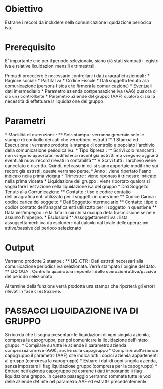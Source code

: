 
# Obiettivo

Estrarre i record da includere nella comunicazione liquidazione periodica iva.

# Prerequisito
E' importante che per il periodo selezionato, siano già stati stampati i registri iva
e relative liquidazioni mensili o trimestrali.

Prima di procedere è necessario controllare i dati anagrafici aziendali : 
\* Ragione sociale
\* Partita Iva
\* Codice Fiscale
\* Dati soggetto tenuto alla comunicazione (persona fisica che firmerà la comunicazione)
\* Eventuali dati intermediario
\* Parametro azienda compensazione iva (AA6) qualora ci sia una controllante
\* Parametro aziende del gruppo (AAF) qualora ci sia la necessità di effettuare la liquidazione   del gruppo

# Parametri
 \* Modalità di esecuzione : 
 \*\* Solo stampa :  verranno generate solo le stampe di controllo dei dati che verrebbero estratti
 \*\* 1 Stampa ed Esecuzione :  verranno prodotte le stampe di controllo e popolato l'archivio della comunicazione periodica iva.
 \* Tipo Ripresa : 
 \*\* Scrivi solo mancanti :  non vengono apportate modifiche ai record già estratti ma vengono aggiunti eventuali nuovi record rilevati in contabilità
 \*\* V Scrivi tutti :  l'archivio viene cancellato e riscritto. Quindi, nel caso in cui si siano apportate modifiche sui record già estratti, queste verranno perse.
 \* Anno :  viene riportato l'anno indicato nella prima videata
 \* Trimestre :  viene riportato il trimestre indicato nella prima videata
 \* Liquidazione del gruppo :  viene riportato qualora si voglia fare l'estrazione    della liquidazione iva del gruppo
 \* Dati Soggetto Tenuto alla Comunicazione
  \*\* Contatto :  tipo e codice contatto dell'anagrafica enti utilizzato per il soggetto  in questione
  \*\* Codice Carica :  codice carica del soggetto
 \* Dati Soggetto Intermediario
  \*\* Contatto :  tipo e codice contatto dell'anagrafica enti utilizzato per il soggetto   in questione
  \*\* Data dell'impegno :  è la data in cui chi si occupa della trasmissione se ne è assunto l'impegno.
 \* Esclusioni
  \*\* Assoggettamenti iva :  lista assoggettamenti iva da escludere dal calcolo dal totale delle   operazioni attive/passive del periodo selezionato

# Output
Verranno prodotte 2 stampe : 
 \*\* LIQ_CTR :  Dati estratti necessari alla comunicazione periodica iva selezionata.              Verrà stampato l'origine del dato.
 \*\* LIQ_QUA :  Controllo quadratura imponibili delle operazioni attive/passive del periodo selezionato

Al termine della funzione verrà prodotta una stampa che riporterà gli errori rilevati in fase di estrazione.

# PASSAGGI LIQUIDAZIONE IVA DI GRUPPO
Si ricorda che bisogna presentare le liquidazioni di ogni singola azienda, compresa la capogruppo, per poi comunicare la liquidazione dell'intero gruppo.
 \* Compilare su tutte le aziende il parametro azienda compensazione iva (AA6), anche sulla    capogruppo
 \* Compilare sull'azienda capogruppo il parametro (AAF) che indica tutti i codici azienda    appartenenti al gruppo (compresa la capogruppo)
 \* Estrare i dati di ogni singola azienda, senza impostare il flag liquidazione gruppo (compresa    per la capogruppo)
 \* Entrare nell'azienda capogruppo ed estrarre i dati impostando il flag liquidazione gruppo.    In questo passaggio verranno sommate tutte le voci delle aziende definite nel parametro    AAF ed estratte precedentemente.
